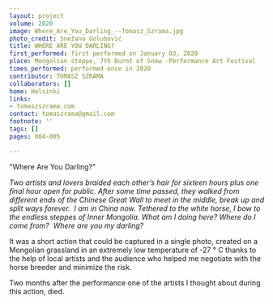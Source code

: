 ```yaml
---
layout: project
volume: 2020
image: Where_Are_You_Darling_--Tomasz_Szrama.jpg
photo_credit: Snežana Golubović
title: WHERE ARE YOU DARLING?
first_performed: first performed on January 03, 2020
place: Mongolian steppe, 7th Burnt of Snow -Performance Art Festival
times_performed: performed once in 2020
contributor: TOMASZ SZRAMA
collaborators: []
home: Helsinki
links:
- tomaszszrama.com
contact: tomaszrama@gmail.com
footnote: ''
tags: []
pages: 004-005

---
```


"Where Are You Darling?"

*Two artists and lovers braided each other’s hair for sixteen hours plus one final hour open for public. After some time passed, they walked from different ends of the Chinese Great Wall to meet in the middle, break up and split ways forever. 
I am in China now. Tethered to the white horse, I bow to the endless steppes of Inner Mongolia.
What am I doing here?
Where do I come from? 
Where are you my darling?*

It was a short action that could be captured in a single photo, created on a Mongolian grassland in an extremely low temperature of -27 ° C thanks to the help of local artists and the audience who helped me negotiate with the horse breeder and minimize the risk. 

Two months after the performance one of the artists I thought about during this action, died.
